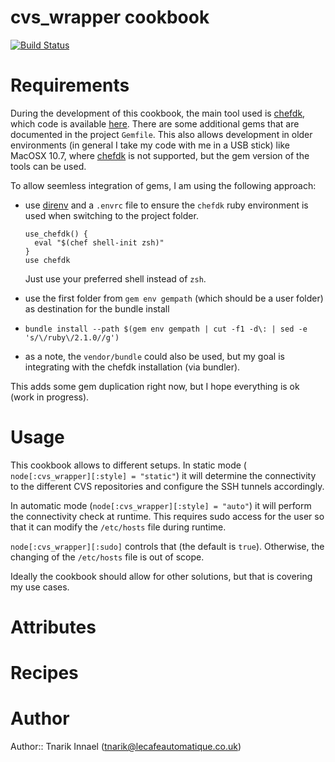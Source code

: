 # cvs_wrapper cookbook

[![Build Status](http://img.shields.io/travis/tnarik/chef-cvs_wrapper.svg)](https://travis-ci.org/tnarik/chef-cvs_wrapper)

# Requirements

During the development of this cookbook, the main tool used is [chefdk](http://downloads.getchef.com/chef-dk/), which code is available [here](https://github.com/opscode/chef-dk/). There are some additional gems that are documented in the project `Gemfile`. This also allows development in older environments (in general I take my code with me in a USB stick) like MacOSX 10.7, where [chefdk](http://downloads.getchef.com/chef-dk/) is not supported, but the gem version of the tools can be used.

To allow seemless integration of gems, I am using the following approach:

- use [direnv](https://github.com/zimbatm/direnv) and a `.envrc` file to ensure the `chefdk` ruby environment is used when switching to the project folder.

   ```
   use_chefdk() {
     eval "$(chef shell-init zsh)"
   }
   use chefdk
   ```
   Just use your preferred shell instead of `zsh`.
- use the first folder from `gem env gempath` (which should be a user folder) as destination for the bundle install
- `bundle install --path $(gem env gempath | cut -f1 -d\: | sed -e 's/\/ruby\/2.1.0//g')`
- as a note, the `vendor/bundle` could also be used, but my goal is integrating with the chefdk installation (via bundler).

This adds some gem duplication right now, but I hope everything is ok (work in progress).



# Usage

This cookbook allows to different setups. In static mode (```
node[:cvs_wrapper][:style] = "static"```) it will determine the connectivity to the different CVS repositories and configure the SSH tunnels accordingly.

In automatic mode (```node[:cvs_wrapper][:style] = "auto"```) it will perform the connectivity check at runtime. This requires sudo access for the user so that it can modify the ```/etc/hosts``` file during runtime.

```node[:cvs_wrapper][:sudo]``` controls that (the default is ```true```). Otherwise, the changing of the ```/etc/hosts``` file is out of scope.

Ideally the cookbook should allow for other solutions, but that is covering my use cases.

# Attributes

# Recipes

# Author

Author:: Tnarik Innael (tnarik@lecafeautomatique.co.uk)
